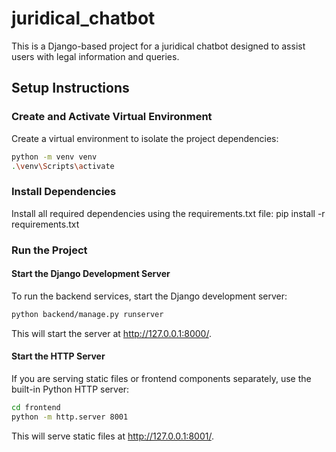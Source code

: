 # juridical_chatbot

This is a Django-based project for a juridical chatbot designed to assist users with legal information and queries.

## Setup Instructions

### Create and Activate Virtual Environment


Create a virtual environment to isolate the project dependencies:
```bash
python -m venv venv
.\venv\Scripts\activate
```

### Install Dependencies

Install all required dependencies using the requirements.txt file:
pip install -r requirements.txt


### Run the Project

#### Start the Django Development Server

To run the backend services, start the Django development server:
```bash
python backend/manage.py runserver
```

This will start the server at http://127.0.0.1:8000/.

#### Start the HTTP Server

If you are serving static files or frontend components separately, use the built-in Python HTTP server:

```bash
cd frontend
python -m http.server 8001
```
This will serve static files at http://127.0.0.1:8001/.
